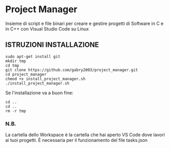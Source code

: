 # Project Manager
Insieme di script e file binari per creare e gestire progetti di Software in C e in C++ con Visual Studio Code su Linux

## ISTRUZIONI INSTALLAZIONE
```console
sudo apt-get install git
mkdir tmp
cd tmp
git clone https://github.com/gabry2003/project_manager.git
cd project_manager
chmod +x install_project_manager.sh
./install_project_manager.sh
```
Se l'installazione va a buon fine:
```console
cd ..
cd ..
rm -r tmp
```
### N.B.
La cartella dello Workspace è la cartella che hai aperto VS Code dove lavori ai tuoi progetti.
È necessaria per il funzionamento del file tasks.json
